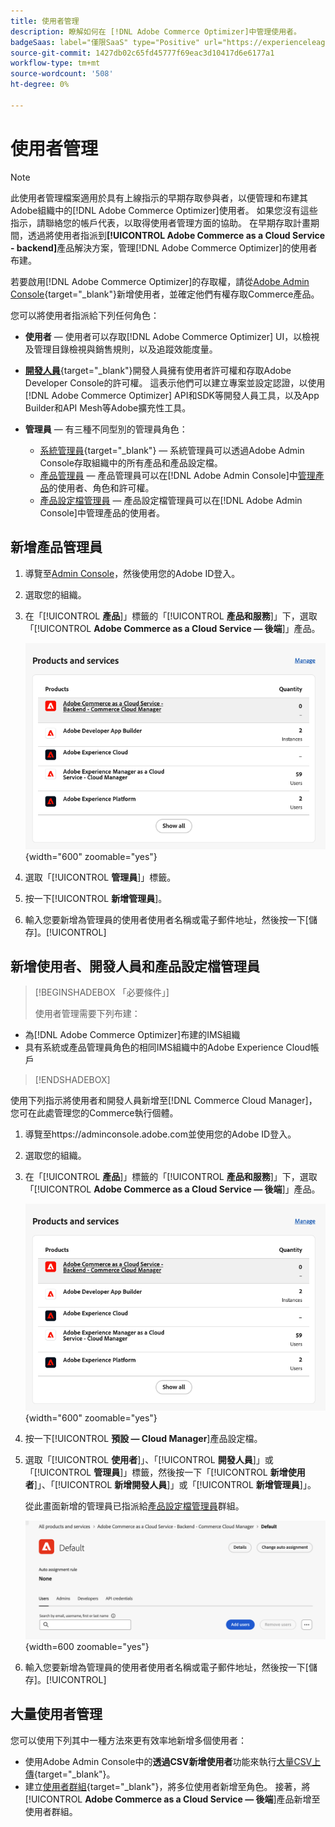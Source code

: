 ```yaml
---
title: 使用者管理
description: 瞭解如何在 [!DNL Adobe Commerce Optimizer]中管理使用者。
badgeSaas: label="僅限SaaS" type="Positive" url="https://experienceleague.adobe.com/zh-hant/docs/commerce/user-guides/product-solutions" tooltip="僅適用於Adobe Commerce as a Cloud Service和Adobe Commerce Optimizer專案(Adobe管理的SaaS基礎結構)。"
source-git-commit: 1427db02c65fd45777f69eac3d10417d6e6177a1
workflow-type: tm+mt
source-wordcount: '508'
ht-degree: 0%

---
```


# 使用者管理

>[!NOTE]
>
>此使用者管理檔案適用於具有上線指示的早期存取參與者，以便管理和布建其Adobe組織中的[!DNL Adobe Commerce Optimizer]使用者。 如果您沒有這些指示，請聯絡您的帳戶代表，以取得使用者管理方面的協助。 在早期存取計畫期間，透過將使用者指派到&#x200B;**[!UICONTROL Adobe Commerce as a Cloud Service - backend]**&#x200B;產品解決方案，管理[!DNL Adobe Commerce Optimizer]的使用者布建。

若要啟用[!DNL Adobe Commerce Optimizer]的存取權，請從[Adobe Admin Console](https://adminconsole.adobe.com){target="_blank"}新增使用者，並確定他們有權存取Commerce產品。

您可以將使用者指派給下列任何角色：

* **使用者** — 使用者可以存取[!DNL Adobe Commerce Optimizer] UI，以檢視及管理目錄檢視與銷售規則，以及追蹤效能度量。

* [**開發人員**](https://helpx.adobe.com/tw/enterprise/using/manage-developers.html#Adddevelopers){target="_blank"}開發人員擁有使用者許可權和存取Adobe Developer Console的許可權。 這表示他們可以建立專案並設定認證，以使用[!DNL Adobe Commerce Optimizer] API和SDK等開發人員工具，以及App Builder和API Mesh等Adobe擴充性工具。

* **管理員** — 有三種不同型別的管理員角色：
   * [系統管理員](https://helpx.adobe.com/tw/enterprise/using/admin-roles.html){target="_blank"} — 系統管理員可以透過Adobe Admin Console存取組織中的所有產品和產品設定檔。
   * [產品管理員](#add-a-product-admin) — 產品管理員可以在[!DNL Adobe Admin Console]中[管理產品](#add-users-and-admins)的使用者、角色和許可權。
   * [產品設定檔管理員](#add-users-developers-and-product-profile-admins) — 產品設定檔管理員可以在[!DNL Adobe Admin Console]中管理產品的使用者。

## 新增產品管理員

1. 導覽至[Admin Console](https://adminconsole.adobe.com)，然後使用您的Adobe ID登入。

1. 選取您的組織。

1. 在「[!UICONTROL **產品**]」標籤的「[!UICONTROL **產品和服務**]」下，選取「[!UICONTROL **Adobe Commerce as a Cloud Service — 後端**]」產品。

   ![選取產品](../cloud-service/assets/backend.png){width="600" zoomable="yes"}

1. 選取「[!UICONTROL **管理員**]」標籤。

1. 按一下&#x200B;[!UICONTROL **新增管理員**]。

1. 輸入您要新增為管理員的使用者使用者名稱或電子郵件地址，然後按一下[儲存]。[!UICONTROL **&#x200B;**]

## 新增使用者、開發人員和產品設定檔管理員

>[!BEGINSHADEBOX 「必要條件」]
>
>使用者管理需要下列布建：

* 為[!DNL Adobe Commerce Optimizer]布建的IMS組織
* 具有系統或產品管理員角色的相同IMS組織中的Adobe Experience Cloud帳戶

>[!ENDSHADEBOX]

使用下列指示將使用者和開發人員新增至[!DNL Commerce Cloud Manager]，您可在此處管理您的Commerce執行個體。

1. 導覽至https://adminconsole.adobe.com並使用您的Adobe ID登入。

1. 選取您的組織。

1. 在「[!UICONTROL **產品**]」標籤的「[!UICONTROL **產品和服務**]」下，選取「[!UICONTROL **Adobe Commerce as a Cloud Service — 後端**]」產品。

   ![選取產品](../cloud-service/assets/backend.png){width="600" zoomable="yes"}

1. 按一下&#x200B;[!UICONTROL **預設 — Cloud Manager**]&#x200B;產品設定檔。

1. 選取「[!UICONTROL **使用者**]」、「[!UICONTROL **開發人員**]」或「[!UICONTROL **管理員**]」標籤，然後按一下「[!UICONTROL **新增使用者**]」、「[!UICONTROL **新增開發人員**]」或「[!UICONTROL **新增管理員**]」。

   從此畫面新增的管理員已指派給[產品設定檔管理員](#understanding-roles)群組。

   ![索引標籤選取](../cloud-service/assets/tab-select.png){width=600 zoomable="yes"}

1. 輸入您要新增為管理員的使用者使用者名稱或電子郵件地址，然後按一下[儲存]。[!UICONTROL **&#x200B;**]

## 大量使用者管理

您可以使用下列其中一種方法來更有效率地新增多個使用者：

* 使用Adobe Admin Console中的&#x200B;**透過CSV新增使用者**&#x200B;功能來執行[大量CSV上傳](https://helpx.adobe.com/tw/enterprise/using/bulk-upload-users.html){target="_blank"}。
* 建立[使用者群組](https://helpx.adobe.com/tw/enterprise/using/user-groups.html){target="_blank"}，將多位使用者新增至角色。 接著，將&#x200B;[!UICONTROL **Adobe Commerce as a Cloud Service — 後端**]&#x200B;產品新增至使用者群組。

